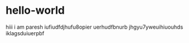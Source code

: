 # hello-world
hiii i am paresh
iufiudfdjhufu8opier uerhudfbnurb
jhgyu7yweuihiuouhds
iklagsduiuerpbf

